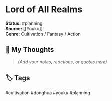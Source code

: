 # Lord of All Realms

**Status:** #planning  
**Source:** [[Youku]]  
**Genre:** Cultivation / Fantasy / Action  

## 🧠 My Thoughts  
> _(Add your notes, reactions, or quotes here)_

## 🏷️ Tags  
#cultivation #donghua #youku #planning
